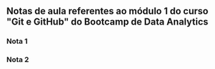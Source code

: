 ## Notas de aula referentes ao módulo 1 do curso "Git e GitHub" do Bootcamp de Data Analytics

### Nota 1

### Nota 2